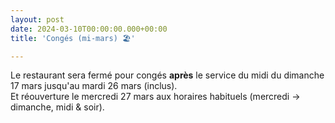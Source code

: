 ```yaml
---
layout: post
date: 2024-03-10T00:00:00.000+00:00
title: 'Congés (mi-mars) 🏖️'

---
```

Le restaurant sera fermé pour congés **après** le service du midi du dimanche 17 mars jusqu'au mardi 26 mars (inclus).  
Et réouverture le mercredi 27 mars aux horaires habituels (mercredi -> dimanche, midi & soir).
